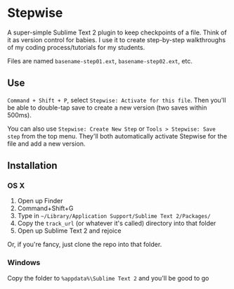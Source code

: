 # Stepwise

A super-simple Sublime Text 2 plugin to keep checkpoints of a file. Think of it as version control for babies. I use it to create step-by-step walkthroughs of my coding process/tutorials for my students.

Files are named `basename-step01.ext`, `basename-step02.ext`, etc.
## Use

`Command + Shift + P`, select `Stepwise: Activate for this file`. Then you'll be able to double-tap save to create a new version (two saves within 500ms).

You can also use `Stepwise: Create New Step` or `Tools > Stepwise: Save step` from the top menu. They'll both automatically activate Stepwise for the file and add a new version.

## Installation

### OS X

1. Open up Finder
2. Command+Shift+G
3. Type in `~/Library/Application Support/Sublime Text 2/Packages/`
4. Copy the `track_url` (or whatever it's called) directory into that folder
5. Open up Sublime Text 2 and rejoice

Or, if you're fancy, just clone the repo into that folder.

### Windows

Copy the folder to `%appdata%\Sublime Text 2` and you'll be good to go

